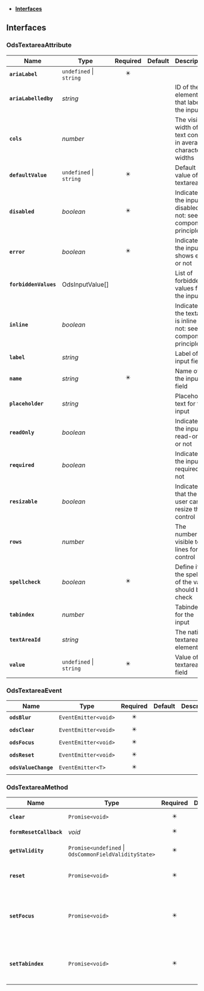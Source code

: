 * [**Interfaces**](#interfaces)

## Interfaces

### OdsTextareaAttribute
|Name | Type | Required | Default | Description|
|---|---|:---:|---|---|
|**`ariaLabel`** | `undefined` \| `string` | ✴️ |  | |
|**`ariaLabelledby`** | _string_ |  |  | ID of the element that labels the input|
|**`cols`** | _number_ |  |  | The visible width of the text control, in average character widths|
|**`defaultValue`** | `undefined` \| `string` | ✴️ |  | Default value of the textarea|
|**`disabled`** | _boolean_ | ✴️ |  | Indicates if the input is disabled or not: see component principles|
|**`error`** | _boolean_ | ✴️ |  | Indicates if the input shows error or not|
|**`forbiddenValues`** | OdsInputValue[] |  |  | List of forbidden values for the input|
|**`inline`** | _boolean_ |  |  | Indicates if the textarea is inline or not: see component principles|
|**`label`** | _string_ |  |  | Label of the input field|
|**`name`** | _string_ | ✴️ |  | Name of the input field|
|**`placeholder`** | _string_ |  |  | Placeholder text for the input|
|**`readOnly`** | _boolean_ |  |  | Indicates if the input is read-only or not|
|**`required`** | _boolean_ |  |  | Indicates if the input is required or not|
|**`resizable`** | _boolean_ |  |  | Indicates that the user can resize the control|
|**`rows`** | _number_ |  |  | The number of visible text lines for the control|
|**`spellcheck`** | _boolean_ | ✴️ |  | Define if the spelling of the value should be check|
|**`tabindex`** | _number_ |  |  | Tabindex for the input|
|**`textAreaId`** | _string_ |  |  | The native textarea element id|
|**`value`** | `undefined` \| `string` | ✴️ |  | Value of the textarea field|

### OdsTextareaEvent
|Name | Type | Required | Default | Description|
|---|---|:---:|---|---|
|**`odsBlur`** | `EventEmitter<void>` | ✴️ |  | |
|**`odsClear`** | `EventEmitter<void>` | ✴️ |  | |
|**`odsFocus`** | `EventEmitter<void>` | ✴️ |  | |
|**`odsReset`** | `EventEmitter<void>` | ✴️ |  | |
|**`odsValueChange`** | `EventEmitter<T>` | ✴️ |  | |

### OdsTextareaMethod
|Name | Type | Required | Default | Description|
|---|---|:---:|---|---|
|**`clear`** | `Promise<void>` | ✴️ |  | empty the value|
|**`formResetCallback`** | _void_ | ✴️ |  | |
|**`getValidity`** | `Promise<undefined` \| `OdsCommonFieldValidityState>` | ✴️ |  | return the element validity|
|**`reset`** | `Promise<void>` | ✴️ |  | restore the value to the initial state|
|**`setFocus`** | `Promise<void>` | ✴️ |  | active the focus on the input in order to let the user write something|
|**`setTabindex`** | `Promise<void>` | ✴️ |  | set a custom tab index for easier navigation|
